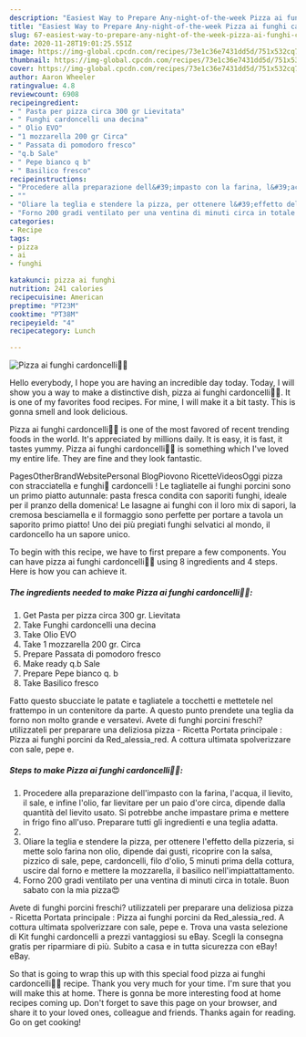 ```yaml
---
description: "Easiest Way to Prepare Any-night-of-the-week Pizza ai funghi cardoncelli🍄🤩"
title: "Easiest Way to Prepare Any-night-of-the-week Pizza ai funghi cardoncelli🍄🤩"
slug: 67-easiest-way-to-prepare-any-night-of-the-week-pizza-ai-funghi-cardoncelli
date: 2020-11-28T19:01:25.551Z
image: https://img-global.cpcdn.com/recipes/73e1c36e7431dd5d/751x532cq70/pizza-ai-funghi-cardoncelli🍄🤩-recipe-main-photo.jpg
thumbnail: https://img-global.cpcdn.com/recipes/73e1c36e7431dd5d/751x532cq70/pizza-ai-funghi-cardoncelli🍄🤩-recipe-main-photo.jpg
cover: https://img-global.cpcdn.com/recipes/73e1c36e7431dd5d/751x532cq70/pizza-ai-funghi-cardoncelli🍄🤩-recipe-main-photo.jpg
author: Aaron Wheeler
ratingvalue: 4.8
reviewcount: 6908
recipeingredient:
- " Pasta per pizza circa 300 gr Lievitata"
- " Funghi cardoncelli una decina"
- " Olio EVO"
- "1 mozzarella 200 gr Circa"
- " Passata di pomodoro fresco"
- "q.b Sale"
- " Pepe bianco q b"
- " Basilico fresco"
recipeinstructions:
- "Procedere alla preparazione dell&#39;impasto con la farina, l&#39;acqua, il lievito, il sale, e infine l&#39;olio, far lievitare per un paio d&#39;ore circa, dipende dalla quantità del lievito usato. Si potrebbe anche impastare prima e mettere in frigo fino all&#39;uso. Preparare tutti gli ingredienti e una teglia adatta."
- ""
- "Oliare la teglia e stendere la pizza, per ottenere l&#39;effetto della pizzeria, si mette solo farina non olio, dipende dai gusti, ricoprire con la salsa, pizzico di sale, pepe, cardoncelli, filo d&#39;olio, 5 minuti prima della cottura, uscire dal forno e mettere la mozzarella, il basilico nell&#39;impiattattamento."
- "Forno 200 gradi ventilato per una ventina di minuti circa in totale. Buon sabato con la mia pizza😍"
categories:
- Recipe
tags:
- pizza
- ai
- funghi

katakunci: pizza ai funghi 
nutrition: 241 calories
recipecuisine: American
preptime: "PT23M"
cooktime: "PT38M"
recipeyield: "4"
recipecategory: Lunch

---
```



![Pizza ai funghi cardoncelli🍄🤩](https://img-global.cpcdn.com/recipes/73e1c36e7431dd5d/751x532cq70/pizza-ai-funghi-cardoncelli🍄🤩-recipe-main-photo.jpg)

Hello everybody, I hope you are having an incredible day today. Today, I will show you a way to make a distinctive dish, pizza ai funghi cardoncelli🍄🤩. It is one of my favorites food recipes. For mine, I will make it a bit tasty. This is gonna smell and look delicious.

Pizza ai funghi cardoncelli🍄🤩 is one of the most favored of recent trending foods in the world. It's appreciated by millions daily. It is easy, it is fast, it tastes yummy. Pizza ai funghi cardoncelli🍄🤩 is something which I've loved my entire life. They are fine and they look fantastic.

PagesOtherBrandWebsitePersonal BlogPiovono RicetteVideosOggi pizza con stracciatella e funghi🍄 cardoncelli ! Le tagliatelle ai funghi porcini sono un primo piatto autunnale: pasta fresca condita con saporiti funghi, ideale per il pranzo della domenica! Le lasagne ai funghi con il loro mix di sapori, la cremosa besciamella e il formaggio sono perfette per portare a tavola un saporito primo piatto! Uno dei più pregiati funghi selvatici al mondo, il cardoncello ha un sapore unico.


To begin with this recipe, we have to first prepare a few components. You can have pizza ai funghi cardoncelli🍄🤩 using 8 ingredients and 4 steps. Here is how you can achieve it.

<!--inarticleads1-->

##### The ingredients needed to make Pizza ai funghi cardoncelli🍄🤩:

1. Get  Pasta per pizza circa 300 gr. Lievitata
1. Take  Funghi cardoncelli una decina
1. Take  Olio EVO
1. Take 1 mozzarella 200 gr. Circa
1. Prepare  Passata di pomodoro fresco
1. Make ready q.b Sale
1. Prepare  Pepe bianco q. b
1. Take  Basilico fresco


Fatto questo sbucciate le patate e tagliatele a tocchetti e mettetele nel frattempo in un contenitore da parte. A questo punto prendete una teglia da forno non molto grande e versatevi. Avete di funghi porcini freschi? utilizzateli per preparare una deliziosa pizza - Ricetta Portata principale : Pizza ai funghi porcini da Red_alessia_red. A cottura ultimata spolverizzare con sale, pepe e. 

<!--inarticleads2-->

##### Steps to make Pizza ai funghi cardoncelli🍄🤩:

1. Procedere alla preparazione dell&#39;impasto con la farina, l&#39;acqua, il lievito, il sale, e infine l&#39;olio, far lievitare per un paio d&#39;ore circa, dipende dalla quantità del lievito usato. Si potrebbe anche impastare prima e mettere in frigo fino all&#39;uso. Preparare tutti gli ingredienti e una teglia adatta.
1. 
1. Oliare la teglia e stendere la pizza, per ottenere l&#39;effetto della pizzeria, si mette solo farina non olio, dipende dai gusti, ricoprire con la salsa, pizzico di sale, pepe, cardoncelli, filo d&#39;olio, 5 minuti prima della cottura, uscire dal forno e mettere la mozzarella, il basilico nell&#39;impiattattamento.
1. Forno 200 gradi ventilato per una ventina di minuti circa in totale. Buon sabato con la mia pizza😍


Avete di funghi porcini freschi? utilizzateli per preparare una deliziosa pizza - Ricetta Portata principale : Pizza ai funghi porcini da Red_alessia_red. A cottura ultimata spolverizzare con sale, pepe e. Trova una vasta selezione di Kit funghi cardoncelli a prezzi vantaggiosi su eBay. Scegli la consegna gratis per riparmiare di più. Subito a casa e in tutta sicurezza con eBay! eBay. 

So that is going to wrap this up with this special food pizza ai funghi cardoncelli🍄🤩 recipe. Thank you very much for your time. I'm sure that you will make this at home. There is gonna be more interesting food at home recipes coming up. Don't forget to save this page on your browser, and share it to your loved ones, colleague and friends. Thanks again for reading. Go on get cooking!

